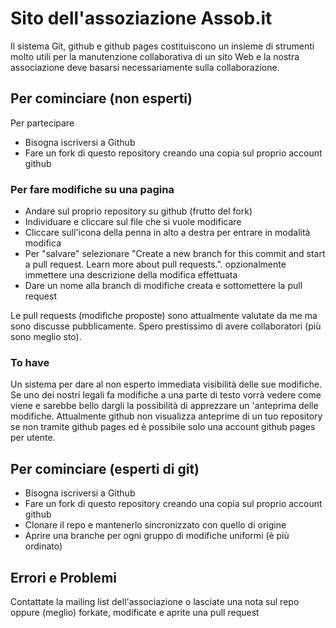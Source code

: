 # Sito dell'assoziazione Assob.it

Il sistema Git, github e github pages costituiscono un insieme di strumenti molto utili per la manutenzione collaborativa di un sito Web e la nostra associazione deve basarsi necessariamente sulla collaborazione.

## Per cominciare (non esperti)

Per partecipare
* Bisogna iscriversi a Github
* Fare un fork di questo repository creando una copia sul proprio account github
### Per fare modifiche su una pagina
* Andare sul proprio repository su github (frutto del fork)
* Individuare e cliccare sul file che si vuole modificare
* Cliccare sull'icona della penna in alto a destra per entrare in modalità modifica
* Per "salvare" selezionare "Create a new branch for this commit and start a pull request. Learn more about pull requests.". opzionalmente immettere una descrizione della modifica effettuata
* Dare un nome alla branch di modifiche creata e sottomettere la pull request

Le pull requests (modifiche proposte) sono attualmente valutate da me ma sono discusse pubblicamente. Spero prestissimo di avere collaboratori (più sono meglio sto).

### To have
Un sistema per dare al non esperto immediata visibilità delle sue modifiche. Se uno dei nostri legali fa modifiche a una parte di testo vorrà vedere come viene e sarebbe bello dargli la possibilità di apprezzare un 'anteprima delle modifiche. Attualmente github non visualizza anteprime di un tuo repository se non tramite github pages ed è possibile solo una account github pages per utente.

## Per cominciare (esperti di git)
* Bisogna iscriversi a Github
* Fare un fork di questo repository creando una copia sul proprio account github
* Clonare il repo e mantenerlo sincronizzato con quello di origine
* Aprire una branche per ogni gruppo di modifiche uniformi (è più ordinato)


## Errori e Problemi

Contattate la mailing list dell'associazione o lasciate una nota sul repo oppure (meglio) forkate, modificate e aprite una pull request
